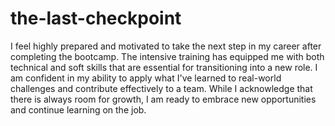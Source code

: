 # the-last-checkpoint
I feel highly prepared and motivated to take the next step in my career after completing the bootcamp. The intensive training has equipped me with both technical and soft skills that are essential for transitioning into a new role. I am confident in my ability to apply what I've learned to real-world challenges and contribute effectively to a team. While I acknowledge that there is always room for growth, I am ready to embrace new opportunities and continue learning on the job.
